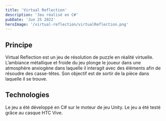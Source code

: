```yaml
---
title: 'Virtual Reflection'
description: 'Jeu réalisé en C#'
pubDate: 'Jun 25 2022'
heroImage: '/virtual-reflection/virtualReflection.png'
---
```


## Principe

Virtual Reflection est un jeu de résolution de puzzle en réalité virtuelle. L’ambiance métallique et froide du jeu
plonge le joueur dans une atmosphère anxiogène dans laquelle il interagit avec des éléments afin de résoudre des
casse-têtes. Son objectif est de sortir de la pièce dans laquelle il se trouve.

## Technologies

Le jeu a été développé en C# sur le moteur de jeu Unity. Le jeu a été testé grâce au casque HTC Vive.
